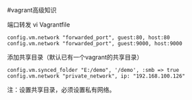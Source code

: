 #vagrant高级知识

端口转发
vi Vagrantfile
```
config.vm.network "forwarded_port", guest:80, host:80
config.vm.network "forwarded_port", guest:9000, host:9000
```

添加共享目录（默认已有一个vagrant的共享目录）
```
config.vm.synced_folder "E:/demo", '/demo', :smb => true
config.vm.network "private_network", ip: "192.168.100.126"
```
注：设置共享目录，必须设置私有网络。

